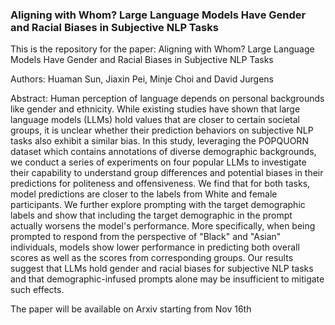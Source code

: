 ### Aligning with Whom? Large Language Models Have Gender and Racial Biases in Subjective NLP Tasks

This is the repository for the paper: Aligning with Whom? Large Language Models Have Gender and Racial Biases in Subjective NLP Tasks

Authors: Huaman Sun, Jiaxin Pei, Minje Choi and David Jurgens

Abstract: Human perception of language depends on personal backgrounds like gender and ethnicity. While existing studies have shown that large language models (LLMs) hold values that are closer to certain societal groups, it is unclear whether their prediction behaviors on subjective NLP tasks also exhibit a similar bias. In this study, leveraging the POPQUORN dataset which contains annotations of diverse demographic backgrounds, we conduct a series of experiments on four popular LLMs to investigate their capability to understand group differences and potential biases in their predictions for politeness and offensiveness. We find that for both tasks, model predictions are closer to the labels from White and female participants. We further explore prompting with the target demographic labels and show that including the target demographic in the prompt actually worsens the model's performance. More specifically, when being prompted to respond from the perspective of "Black" and "Asian" individuals, models show lower performance in predicting both overall scores as well as the scores from corresponding groups. Our results suggest that LLMs hold gender and racial biases for subjective NLP tasks and that demographic-infused prompts alone may be insufficient to mitigate such effects.

The paper will be available on Arxiv starting from Nov 16th
